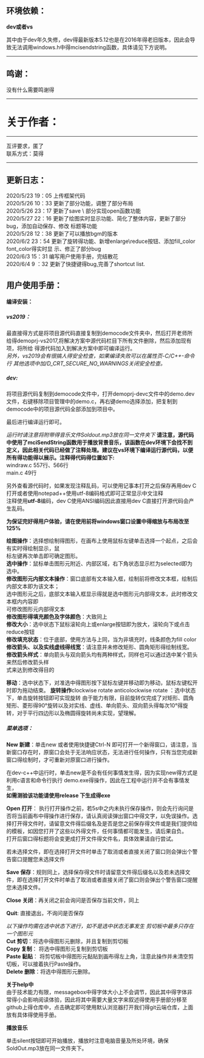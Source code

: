 ## 环境依赖：

**dev或者vs**

其中由于dev年久失修，dev得最新版本5.12也是在2016年得老旧版本，因此会导致无法调用windows.h中得mcisendstring函数，具体请见下方说明。

***

## 鸣谢：

没有什么需要鸣谢得

***

# 关于作者：

***

互评要求，匿了  
联系方式：莫得  

***

## 更新日志：

2020/5/23 19：05	 上传框架代码  
2020/5/26 10：33     更新了部分功能，调整了部分布局  
2020/5/26 23：17	 更新了save \ 部分实现open函数功能  
2020/5/27 22：16 	更新了绘图实时显示功能、简化了整体内容，更新了部分bug，添加自动保存、修改		   							 标题等功能  
2020/5/28 12：38 	更新了可以播放bgm的版本    
2020/6/2   23：54     更新了旋转得功能、新增enlarge\reduce按钮、添加fill_color font_color得实时显	  								示、修正了部分bug  
2020/6/3   15：31 	编写用户使用手册，完结散花  
2020/6/4	9  ：32	更新了快捷键得bug,完善了shortcut list.  


## 用户使用手册：
#### 编译安装：

##### vs2019：

最直接得方式是将项目源代码直接复制到democode文件夹中，然后打开老师所给得demoprj-vs2017,将解决方案中源代码栏目下所有文件删除，然后添加现有项，将所给 得源代码加入到解决方案中即可编译运行。  
*另外，vs2019会有很搞人得安全检查，如果编译失败可以在属性页-C/C++-命令行 其他选项中加/D_CRT_SECURE_NO_WARNINGS关闭安全检查。*   
##### dev:
将项目源代码复制到democode文件中，打开demoprj-devc文件中的demo.dev文件，右键移除项目管理中的demo.c，再右键demo选择添加，把复制到democode中的项目源代码全部添加到项目中。  

最后进行编译运行即可。  



*运行时请注意将附带得音乐文件Soldout.mp3放在同一文件夹下* 
**请注意，源代码中使用了mciSendString函数用于播放背景音乐，该函数在dev环境下会找不到定义，因此相关代码已经做了注释处理。建议在vs环境下编译运行源代码，以便所有得功能得以展示。注释得代码得位置如下:**  
windraw.c 557行、566行   
main.c       49行  

另外查看源代码时，如果发现注释乱码，可以使用记事本打开之后保存再用dev C打开或者使用notepad++使用utf-8编码格式即可正常显示中文注释  
注释使用**utf-8**编码，dev C使用ANSI编码因此直接用dev C直接打开源代码会产生乱码。  

**为保证完好得用户体验，请在使用前将windows窗口设置中得缩放与布局改至125%**  


**绘图操作**：选择想绘制得图形，在画布上使用鼠标左键单击选择一个起点，之后会有实时得绘制显示，鼠	  
		标左键再次单击即可确定图形。  
**选中操作**：鼠标单击图形元附近、内部区域，右下角状态显示栏为selected即为选中。  
**修改图形元内部文本操作**：窗口底部有文本输入框，绘制前将修改文本框，绘制后内部文本即为该文本；		
			选中图形元之后，底部文本输入框显示得就是选中图形元内部得文本，此时修改文本框内内容即			 
			可修改图形元内部得文本  
**修改图形得填充颜色及字体颜色**：大致同上  
**修改大小**：选中状态下鼠标滚轮向上或enlarge按钮即为放大，滚轮向下或点击reduce按钮  
**修改填充状态**：位于底部，使用方法与上同，当为非填充时，线条颜色为fill color  
**修改箭头、以及实线虚线得线宽**：请注意并未修改矩形、圆角矩形得绘制线宽。   
**修改箭头样式**：单向箭头与双向箭头均有两种样式，同样也可以通过选中某个箭头来然后修改箭头样	  
式来达到修改得目的

**移动**：选中状态下，对准选中得图形按下鼠标左键并移动即为移动，鼠标左键松开时即为拖动结束。
**旋转操作**clockwise rotate anticolockwise rotate ：选中状态下，单击旋转按钮即可实现旋转
			由于能力有限，目前旋转仅完成了对矩形、圆角矩形、菱形得90°旋转以及对实线、虚线、单向箭头、双向箭头得每次10°得旋转，对于平行四边形以及椭圆得旋转尚未实现，望理解。

##### 菜单选项：

**New 新建**：单击new 或者使用快捷键Ctrl-N 即可打开一个新得窗口，请注意，当新窗口存在时，原窗口会处于无法响应状态，无法进行任何操作，只有当您完成新窗口得绘制时，才可重新对原窗口进行操作。  

在dev-c++中运行时，单击new是不会有任何事情发生得，因为实现new得方式是利用c语言和命令行执行 demo.exe得操作，因此在工程中运行并不会有事情发生，  
**如需测验该功能请使用release 下生成得exe**

**Open 打开**： 执行打开操作之前，若5s中之内未执行保存操作，则会先行询问是否将当前画布中得操作进行保存，请认真阅读弹出窗口中得文字，以免误操作。选择打开得文件时，请留意文件得后缀名及是否是您之前保存得文件或是我们提供给的模板，如因您打开了这些以外得文件，任何事情都可能发生，请后果自负。  
打开后窗口得标题将会变更成打开文件得文件名，具体效果请自行尝试。  

若未选择文件，即在选择打开文件时单击了取消或者直接关闭了窗口则会弹出个警告窗口提醒您未选择文件

**Save 保存**：规则同上，选择保存得文件时请留意文件得后缀名以及若未选择文件，即在选择打开文件时单击了取消或者直接关闭了窗口则会弹出个警告窗口提醒您未选择文件。

**Close 关闭**：再关闭之前会询问是否保存当前文件，同上

**Quit**: 直接退出，不询问是否保存

*以下操作均需在选中状态下进行，如不是选中状态无事发生*
*剪切板中最多只存在一个图形元*  
**Cut 剪切**：将选中得图形元删除，并且复制到剪切板  
**Copy 复制**： 将选中得图形元复制到剪切板  
**Paste 黏贴**： 将剪切板中得图形元黏贴到画布得左上角，注意此操作并未清空剪切板，可以接着执行Paste操作。  
**Delete 删除**：将选中得图形元删除。  

**关于help中**  
由于技术能力有限，messagebox中得字体大小上不会调节，因此其中得字体非常得小会影响阅读体验，因此将其中需要大量文字来叙述得使用手册部分移至github上得仓库中，点击确定即可使用默认浏览器打开我们得git云端仓库，上面放有具体得使用手册。  

**播放音乐**

单击silent按钮即可开始播放，播放时注意电脑音量及所处环境，确保SoldOut.mp3放在同一文件夹下。
